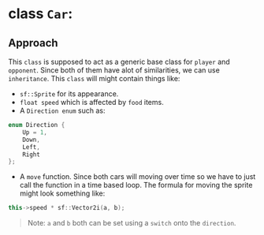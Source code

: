 # class `Car`:
## Approach
This `class` is supposed to act as a generic base class for `player` and `opponent`. 
Since both of them have alot of similarities, we can use `inheritance`. 
This `class` will might contain things like:
- `sf::Sprite` for its appearance.
- `float speed` which is affected by `food` items.
- A `Direction enum` such as:
```cpp
enum Direction {
    Up = 1,
    Down,
    Left,
    Right
};
```
- A `move` function. 
Since both cars will moving over time so we have to just call the function in a time based loop. 
The formula for moving the sprite might look something like:
```cpp
this->speed * sf::Vector2i(a, b);
```
> Note: `a` and `b` both can be set using a `switch` onto the `direction`.
